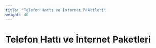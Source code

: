 ```yaml
---
title: "Telefon Hattı ve İnternet Paketleri"
weight: 40
---
```


# Telefon Hattı ve İnternet Paketleri
